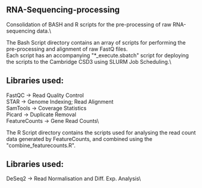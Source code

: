 ## RNA-Sequencing-processing
Consolidation of BASH and R scripts for the pre-processing of raw RNA-sequencing data.\

The Bash Script directory contains an array of scripts for performing the pre-processing and alignment of raw FastQ files.\
Each script has an accompanying "*_execute.sbatch" script for deploying the scripts to the Cambridge CSD3 using SLURM Job Scheduling.\

## Libraries used:
FastQC -> Read Quality Control\
STAR -> Genome Indexing; Read Alignment\
SamTools -> Coverage Statistics\
Picard -> Duplicate Removal\
FeatureCounts -> Gene Read Counts\

The R Script directory contains the scripts used for analysing the read count data generated by FeatureCounts, and combined using the "combine_featurecounts.R".

## Libraries used:
DeSeq2 -> Read Normalisation and Diff. Exp. Analysis\
